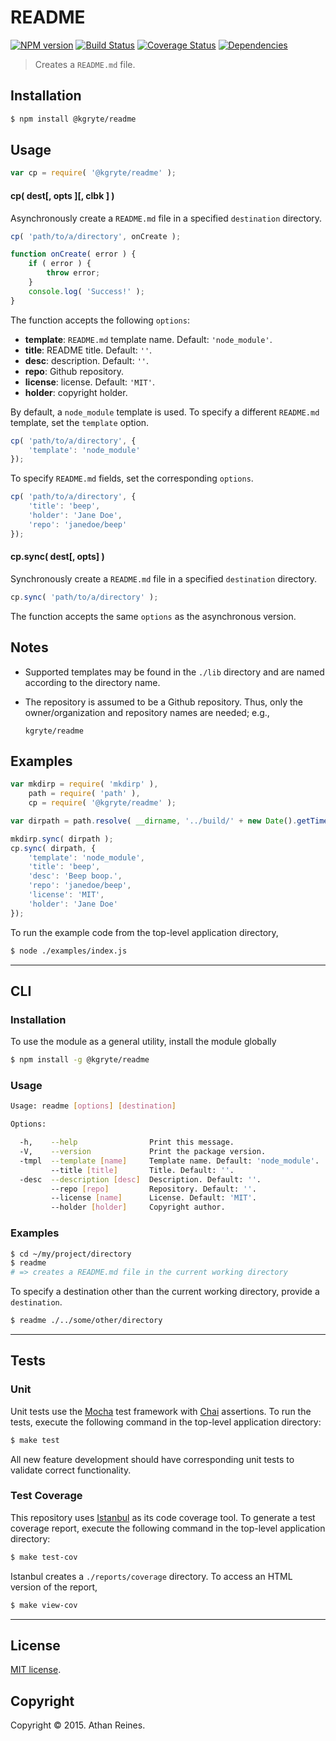 README
===
[![NPM version][npm-image]][npm-url] [![Build Status][travis-image]][travis-url] [![Coverage Status][codecov-image]][codecov-url] [![Dependencies][dependencies-image]][dependencies-url]

> Creates a `README.md` file.


## Installation

``` bash
$ npm install @kgryte/readme
```


## Usage

``` javascript
var cp = require( '@kgryte/readme' );
```

#### cp( dest[, opts ][, clbk ] )

Asynchronously create a `README.md` file in a specified `destination` directory.

``` javascript
cp( 'path/to/a/directory', onCreate );

function onCreate( error ) {
	if ( error ) {
		throw error;
	}
	console.log( 'Success!' );
}
```

The function accepts the following `options`:
*	__template__: `README.md` template name. Default: `'node_module'`.
*	__title__: README title. Default: `''`.
*	__desc__: description. Default: `''`.
*	__repo__: Github repository.
*	__license__: license. Default: `'MIT'`.
*	__holder__: copyright holder.

By default, a `node_module` template is used. To specify a different `README.md` template, set the `template` option.

``` javascript
cp( 'path/to/a/directory', {
	'template': 'node_module'
});
```

To specify `README.md` fields, set the corresponding `options`.

``` javascript
cp( 'path/to/a/directory', {
	'title': 'beep',
	'holder': 'Jane Doe',
	'repo': 'janedoe/beep'
});
```



#### cp.sync( dest[, opts] )

Synchronously create a `README.md` file in a specified `destination` directory.

``` javascript
cp.sync( 'path/to/a/directory' );
```

The function accepts the same `options` as the asynchronous version.


## Notes

* 	Supported templates may be found in the `./lib` directory and are named according to the directory name.
*	The repository is assumed to be a Github repository. Thus, only the owner/organization and repository names are needed; e.g.,

	```
	kgryte/readme
	```


## Examples

``` javascript
var mkdirp = require( 'mkdirp' ),
	path = require( 'path' ),
	cp = require( '@kgryte/readme' );

var dirpath = path.resolve( __dirname, '../build/' + new Date().getTime() );

mkdirp.sync( dirpath );
cp.sync( dirpath, {
	'template': 'node_module',
	'title': 'beep',
	'desc': 'Beep boop.',
	'repo': 'janedoe/beep',
	'license': 'MIT',
	'holder': 'Jane Doe'
});
```

To run the example code from the top-level application directory,

``` bash
$ node ./examples/index.js
```

---
## CLI


### Installation

To use the module as a general utility, install the module globally

``` bash
$ npm install -g @kgryte/readme
```


### Usage

``` bash
Usage: readme [options] [destination]

Options:

  -h,    --help                Print this message.
  -V,    --version             Print the package version.
  -tmpl  --template [name]     Template name. Default: 'node_module'.
         --title [title]       Title. Default: ''.
  -desc  --description [desc]  Description. Default: ''.
         --repo [repo]         Repository. Default: ''.
         --license [name]      License. Default: 'MIT'.
         --holder [holder]     Copyright author.
```


### Examples

``` bash
$ cd ~/my/project/directory
$ readme
# => creates a README.md file in the current working directory
```

To specify a destination other than the current working directory, provide a `destination`.

``` bash
$ readme ./../some/other/directory
```



---
## Tests

### Unit

Unit tests use the [Mocha](http://mochajs.org/) test framework with [Chai](http://chaijs.com) assertions. To run the tests, execute the following command in the top-level application directory:

``` bash
$ make test
```

All new feature development should have corresponding unit tests to validate correct functionality.


### Test Coverage

This repository uses [Istanbul](https://github.com/gotwarlost/istanbul) as its code coverage tool. To generate a test coverage report, execute the following command in the top-level application directory:

``` bash
$ make test-cov
```

Istanbul creates a `./reports/coverage` directory. To access an HTML version of the report,

``` bash
$ make view-cov
```


---
## License

[MIT license](http://opensource.org/licenses/MIT).


## Copyright

Copyright &copy; 2015. Athan Reines.


[npm-image]: http://img.shields.io/npm/v/@kgryte/readme.svg
[npm-url]: https://npmjs.org/package/@kgryte/readme

[travis-image]: http://img.shields.io/travis/kgryte/readme/master.svg
[travis-url]: https://travis-ci.org/kgryte/readme

[codecov-image]: https://img.shields.io/codecov/c/github/kgryte/readme/master.svg
[codecov-url]: https://codecov.io/github/kgryte/readme?branch=master

[dependencies-image]: http://img.shields.io/david/kgryte/readme.svg
[dependencies-url]: https://david-dm.org/kgryte/readme

[dev-dependencies-image]: http://img.shields.io/david/dev/kgryte/readme.svg
[dev-dependencies-url]: https://david-dm.org/dev/kgryte/readme

[github-issues-image]: http://img.shields.io/github/issues/kgryte/readme.svg
[github-issues-url]: https://github.com/kgryte/readme/issues
